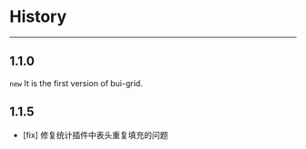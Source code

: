 # History

---

## 1.1.0

`new` It is the first version of bui-grid.

## 1.1.5

- [fix] 修复统计插件中表头重复填充的问题